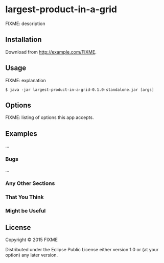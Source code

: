 # largest-product-in-a-grid

FIXME: description

## Installation

Download from http://example.com/FIXME.

## Usage

FIXME: explanation

    $ java -jar largest-product-in-a-grid-0.1.0-standalone.jar [args]

## Options

FIXME: listing of options this app accepts.

## Examples

...

### Bugs

...

### Any Other Sections
### That You Think
### Might be Useful

## License

Copyright © 2015 FIXME

Distributed under the Eclipse Public License either version 1.0 or (at
your option) any later version.
